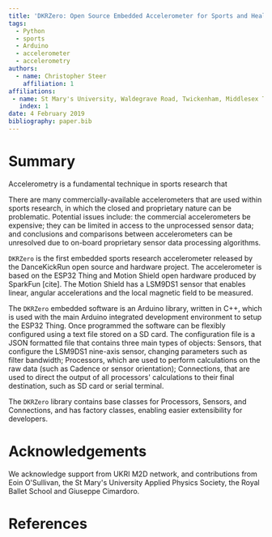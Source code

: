 ```yaml
---
title: 'DKRZero: Open Source Embedded Accelerometer for Sports and Health Science Research'
tags:
  - Python
  - sports
  - Arduino
  - accelerometer
  - accelerometry
authors:
  - name: Christopher Steer
    affiliation: 1
affiliations:
 - name: St Mary's University, Waldegrave Road, Twickenham, Middlesex TW1 4SX. 
   index: 1
date: 4 February 2019
bibliography: paper.bib
---
```


# Summary

Accelerometry is a fundamental technique in sports research that 

There are many commercially-available accelerometers that are used within sports research, in which the 
closed and proprietary nature can be problematic. Potential issues include: the commercial accelerometers be expensive; 
they can be limited in access to the unprocessed sensor data; and conclusions and comparisons between accelerometers 
can be unresolved due to on-board proprietary sensor data processing algorithms. 

``DKRZero`` is the first embedded sports research accelerometer released by the DanceKickRun open source and hardware 
project. The accelerometer is based on the ESP32 Thing and Motion Shield open hardware produced by SparkFun [cite]. 
The Motion Shield has a LSM9DS1 sensor that enables linear, angular accelerations and the local magnetic field to be 
measured. 

The ``DKRZero`` embedded software is an Arduino library, written in C++, which is used with the main Arduino integrated 
development environment to setup the ESP32 Thing. Once programmed the software can be flexibly configured using a 
text file stored on a SD card. The configuration file is a JSON formatted file that contains three main types of objects: 
Sensors, that configure the LSM9DS1 nine-axis sensor, changing parameters such as filter bandwidth; Processors, which 
are used to perform calculations on the raw data (such as Cadence or sensor orientation); Connections, that are used 
to direct the output of all processors' calculations to their final destination, such as SD card or serial terminal. 

The  ``DKRZero`` library contains base classes for Processors, Sensors, and Connections, and has factory classes, enabling
easier extensibility for developers. 

# Acknowledgements

We acknowledge support from UKRI M2D network, and contributions from Eoin O'Sullivan, the St Mary's University 
Applied Physics Society, the Royal Ballet School and Giuseppe Cimardoro. 

# References
